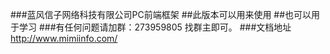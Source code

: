###蓝风信子网络科技有限公司PC前端框架
##此版本可以用来使用
##也可以用于学习
###有任何问题请加群：273959805 找群主即可。
###文档地址 http://www.mimiinfo.com/